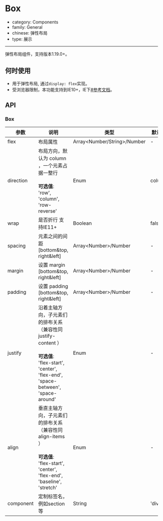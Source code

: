 # Box

-   category: Components
-   family: General
-   chinese: 弹性布局
-   type: 展示

---

弹性布局组件，支持版本1.19.0+。

## 何时使用

- 用于弹性布局, 通过`display: flex`实现。
- 受浏览器限制，本功能支持到IE10+，IE下[#参考文档](https://docs.microsoft.com/en-us/previous-versions/windows/internet-explorer/ie-developer/dev-guides/hh673531(v=vs.85>))。

## API

### Box

| 参数        | 说明                                                                                                                              | 类型                             | 默认值    |
| --------- | ------------------------------------------------------------------------------------------------------------------------------- | ------------------------------ | ------ |
| flex      | 布局属性                                                                                                                            | Array&lt;Number/String>/Number | -      |
| direction | 布局方向，默认为 column ，一个元素占据一整行<br><br>**可选值**:<br>'row', 'column', 'row-reverse'                                                    | Enum                           | column |
| wrap      | 是否折行 支持IE11+                                                                                                                    | Boolean                        | false  |
| spacing   | 元素之间的间距 [bottom&top, right&left]                                                                                                | Array&lt;Number>/Number        | -      |
| margin    | 设置 margin [bottom&top, right&left]                                                                                              | Array&lt;Number>/Number        | -      |
| padding   | 设置 padding [bottom&top, right&left]                                                                                             | Array&lt;Number>/Number        | -      |
| justify   | 沿着主轴方向，子元素们的排布关系 （兼容性同 justify-content ）<br><br>**可选值**:<br>'flex-start', 'center', 'flex-end', 'space-between', 'space-around' | Enum                           | -      |
| align     | 垂直主轴方向，子元素们的排布关系 （兼容性同 align-items ）<br><br>**可选值**:<br>'flex-start', 'center', 'flex-end', 'baseline', 'stretch'               | Enum                           | -      |
| component | 定制标签名， 例如section等                                                                                                               | String                         | 'div'  |
